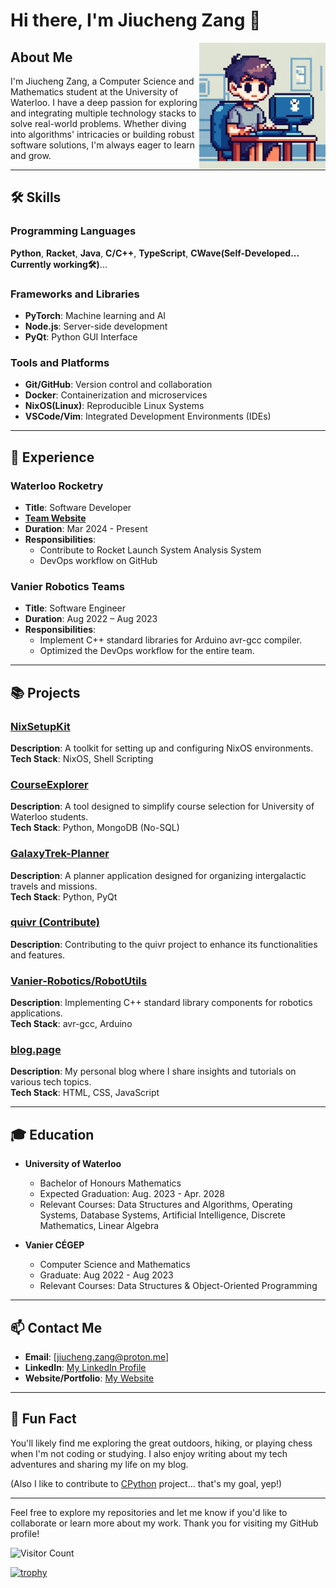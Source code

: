 # Hi there, I'm Jiucheng Zang 👋

<img align="right" src="person.png" width="40%" height="40%" />

## About Me

I'm Jiucheng Zang, a Computer Science and Mathematics student at the University of Waterloo. I have a deep passion for exploring and integrating multiple technology stacks to solve real-world problems. Whether diving into algorithms' intricacies or building robust software solutions, I'm always eager to learn and grow.

---

## 🛠️ Skills

### Programming Languages
**Python**, **Racket**, **Java**, **C/C++**, **TypeScript**, **CWave(Self-Developed... Currently working🛠️)**...

### Frameworks and Libraries
- **PyTorch**: Machine learning and AI
- **Node.js**: Server-side development
- **PyQt**: Python GUI Interface

### Tools and Platforms
- **Git/GitHub**: Version control and collaboration
- **Docker**: Containerization and microservices
- **NixOS(Linux)**: Reproducible Linux Systems 
- **VSCode/Vim**: Integrated Development Environments (IDEs)

---

## 💼 Experience

### Waterloo Rocketry
- **Title**: Software Developer
- [**Team Website**](https://www.waterloorocketry.com/)
- **Duration**: Mar 2024 - Present
- **Responsibilities**: 
  - Contribute to Rocket Launch System Analysis System
  - DevOps workflow on GitHub

### Vanier Robotics Teams
- **Title**: Software Engineer
- **Duration**: Aug 2022 – Aug 2023
- **Responsibilities**:
  - Implement C++ standard libraries for Arduino avr-gcc compiler.
  - Optimized the DevOps workflow for the entire team.

---

## 📚 Projects

### [NixSetupKit](https://github.com/zangjiucheng/NixSetupKit)
**Description**: A toolkit for setting up and configuring NixOS environments.  
**Tech Stack**: NixOS, Shell Scripting

### [CourseExplorer](https://github.com/zangjiucheng/CourseExplorer)
**Description**: A tool designed to simplify course selection for University of Waterloo students.  
**Tech Stack**: Python, MongoDB (No-SQL)

### [GalaxyTrek-Planner](https://github.com/zangjiucheng/GalaxyTrek-Planner)
**Description**: A planner application designed for organizing intergalactic travels and missions.  
**Tech Stack**: Python, PyQt

### [quivr (Contribute)](https://github.com/zangjiucheng/quivr)
**Description**: Contributing to the quivr project to enhance its functionalities and features.  

### [Vanier-Robotics/RobotUtils](https://github.com/Vanier-Robotics/RobotUtils)
**Description**: Implementing C++ standard library components for robotics applications.  
**Tech Stack**: avr-gcc, Arduino

### [blog.page](https://github.com/zangjiucheng/blog.page)
**Description**: My personal blog where I share insights and tutorials on various tech topics.  
**Tech Stack**: HTML, CSS, JavaScript

---

## 🎓 Education

- **University of Waterloo**
  - Bachelor of Honours Mathematics
  - Expected Graduation: Aug. 2023 - Apr. 2028
  - Relevant Courses: Data Structures and Algorithms, Operating Systems, Database Systems, Artificial Intelligence, Discrete Mathematics, Linear Algebra

- **Vanier CÉGEP**
  - Computer Science and Mathematics
  - Graduate: Aug 2022 - Aug 2023
  - Relevant Courses:  Data Structures & Object-Oriented Programming

---

## 📫 Contact Me

- **Email**: [jiucheng.zang@proton.me]
- **LinkedIn**: [My LinkedIn Profile](https://www.linkedin.com/in/jiucheng-zang-20940724a/)
- **Website/Portfolio**: [My Website](https://zangjiucheng.github.io/blog.page/)

---

## 🎉 Fun Fact

You'll likely find me exploring the great outdoors, hiking, or playing chess when I'm not coding or studying. I also enjoy writing about my tech adventures and sharing my life on my blog.

(Also I like to contribute to [CPython](https://github.com/python/cpython) project... that's my goal, yep!)

---

Feel free to explore my repositories and let me know if you'd like to collaborate or learn more about my work. Thank you for visiting my GitHub profile!

![Visitor Count](https://visitor-badge.laobi.icu/badge?page_id=zangjiucheng.zangjiucheng)

[![trophy](https://github-profile-trophy.vercel.app/?username=zangjiucheng&rank=S,AAA,AA,A)](https://github.com/ryo-ma/github-profile-trophy)
